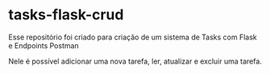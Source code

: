 # tasks-flask-crud

Esse repositório foi criado para criação de um sistema de Tasks com Flask e Endpoints Postman

Nele é possível adicionar uma nova tarefa, ler, atualizar e excluir uma tarefa.